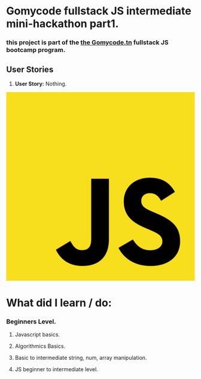 # Gomycode fullstack JS intermediate mini-hackathon part1.

### this project is part of the [the Gomycode.tn](https://gomycode.tn) fullstack JS bootcamp program.

## User Stories

1. <strong>User Story:</strong> Nothing.

<p align="center">
    <img src="js_logo.png" alt="project image" title="project image">
</p>

# What did I learn / do:

### Beginners Level.

1. Javascript basics.

2. Algorithmics Basics.

3. Basic to intermediate string, num, array manipulation.

4. JS beginner to intermediate level.